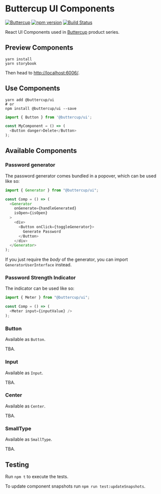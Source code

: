 # Buttercup UI Components
[![Buttercup](https://cdn.rawgit.com/buttercup-pw/buttercup-assets/6582a033/badge/buttercup-slim.svg)](https://buttercup.pw) [![npm version](https://badge.fury.io/js/%40buttercup%2Fui.svg)](https://www.npmjs.com/package/@buttercup/ui) [![Build Status](https://travis-ci.org/buttercup/ui.svg?branch=master)](https://travis-ci.org/buttercup/ui)

React UI Components used in [Buttercup](https://buttercup.pw) product series.

## Preview Components

```shell
yarn install
yarn storybook
```

Then head to [http://localhost:6006/](http://localhost:6006/).

## Use Components

```shell
yarn add @buttercup/ui
# or
npm install @buttercup/ui --save
```

```javascript
import { Button } from '@buttercup/ui';

const MyComponent = () => (
  <Button danger>Delete</Button>
);
```

## Available Components

### Password generator
The password generator comes bundled in a popover, which can be used like so:

```javascript
import { Generator } from "@buttercup/ui";

const Comp = () => (
  <Generator
    onGenerate={handleGenerated}
    isOpen={isOpen}
  >
    <div>
      <Button onClick={toggleGenerator}>
        Generate Password
      </Button>
    </div>
  </Generator>
);
```

If you just require the _body_ of the generator, you can import `GeneratorUserInterface` instead.

### Password Strength Indicator
The indicator can be used like so:

```javascript
import { Meter } from "@buttercup/ui";

const Comp = () => (
  <Meter input={inputValue} />
);
```

### Button
Available as `Button`.

TBA.

### Input
Available as `Input`.

TBA.

### Center
Available as `Center`.

TBA.

### SmallType
Available as `SmallType`.

TBA.

## Testing
Run `npm t` to execute the tests.

To update component snapshots run `npm run test:updateSnapshots`.
